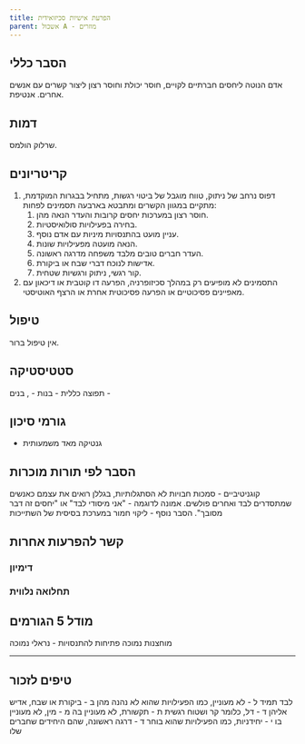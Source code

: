 ```yaml
---
title: הפרעת אישיות סכיזואידית
parent: אשכול A - מוזרים
---
```


## הסבר כללי 
אדם הנוטה ליחסים חברתיים לקויים, חוסר יכולת וחוסר רצון ליצור קשרים עם אנשים אחרים. אנטיפת.

## דמות
שרלוק הולמס.
## קריטריונים
1.  דפוס נרחב של ניתוק, טווח מוגבל של ביטוי רגשות, מתחיל בבגרות המוקדמת, מתקיים במגוון הקשרים ומתבטא בארבעה תסמינים לפחות:
	1. חוסר רצון במערכות יחסים קרובות והעדר הנאה מהן.
	2. בחירה בפעילויות סולואיסטיות.
	3. עניין מועט בהתנסויות מיניות עם אדם נוסף.
	4. הנאה מועטה מפעילויות שונות.
	5. העדר חברים טובים מלבד משפחה מדרגה ראשונה.
	6. אדישות לנוכח דברי שבח או ביקורת.
	7. קור רגשי, ניתוק ורגשיות שטחית.
2. התסמינים לא מופיעים רק במהלך סכיזופרניה, הפרעה דו קוטבית או דיכאון עם מאפיינים פסיכוטיים או הפרעה פסיכוטית אחרת או הרצף האוטיסטי.
## טיפול
אין טיפול ברור.

## סטטיסטיקה
תפוצה כללית - 
בנות - , בנים - 
## גורמי סיכון
* גנטיקה מאד משמעותית
## הסבר לפי תורות מוכרות

קוגניטיביים - סמכות חבויות לא הסתגלותיות, בגללן רואים את עצמם כאנשים שמתסדרים לבד ואחרים פולשים. אמונה לדוגמה - "אני מיסודי לבד" או "יחסים זה דבר מסובך".
הסבר נוסף - ליקוי חמור במערכת בסיסית של השתייכות
## קשר להפרעות אחרות

### דימיון
### תחלואה נלווית

## מודל 5 הגורמים
מוחצנות נמוכה
פתיחות להתנסויות - נראלי נמוכה

___
## טיפים לזכור
לבד תמיד
ל - לא מעוניין, כמו הפעילויות שהוא לא נהנה מהן
ב - ביקורת או שבח, אדיש אליהן
ד - דל, כלומר קר ושטוח רגשית
ת - תקשורת, לא מעוניין בה
מ - מין, לא מעוניין בו
י - יחידניות, כמו הפעילויות שהוא בוחר
ד - דרגה ראשונה, שהם היחידים שחברים שלו



<script src="https://utteranc.es/client.js"
        repo="AdiShamir/AdiShamir.github.io"
        issue-term="pathname"
        label="comment"
        theme="github-dark"
        crossorigin="anonymous"
        async>
</script>
